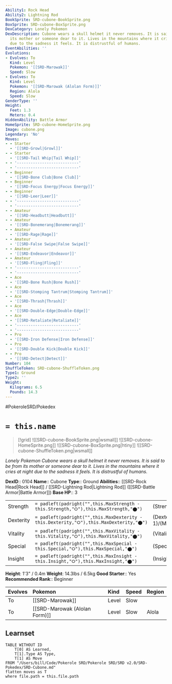 ```yaml
---
Ability1: Rock Head
Ability2: Lightning Rod
BookSprite: SRD-cubone-BookSprite.png
BoxSprite: SRD-cubone-BoxSprite.png
DexCategory: Lonely Pokemon
DexDescription: Cubone wears a skull helmet it never removes. It is said to be from
  its mother or someone dear to it. Lives in the mountains where it cries at night
  due to the sadness it feels. It is distrustful of humans.
EventAbilities: ''
Evolutions:
- Evolves: To
  Kind: Level
  Pokemon: '[[SRD-Marowak]]'
  Speed: Slow
- Evolves: To
  Kind: Level
  Pokemon: '[[SRD-Marowak (Alolan Form)]]'
  Region: Alola
  Speed: Slow
GenderType: ''
Height:
  Feet: 1.3
  Meters: 0.4
HiddenAbility: Battle Armor
HomeSprite: SRD-cubone-HomeSprite.png
Image: cubone.png
Legendary: 'No'
Moves:
- - Starter
  - '[[SRD-Growl|Growl]]'
- - Starter
  - '[[SRD-Tail Whip|Tail Whip]]'
- - '---------------------------'
  - '---------------------------'
- - Beginner
  - '[[SRD-Bone Club|Bone Club]]'
- - Beginner
  - '[[SRD-Focus Energy|Focus Energy]]'
- - Beginner
  - '[[SRD-Leer|Leer]]'
- - '---------------------------'
  - '---------------------------'
- - Amateur
  - '[[SRD-Headbutt|Headbutt]]'
- - Amateur
  - '[[SRD-Bonemerang|Bonemerang]]'
- - Amateur
  - '[[SRD-Rage|Rage]]'
- - Amateur
  - '[[SRD-False Swipe|False Swipe]]'
- - Amateur
  - '[[SRD-Endeavor|Endeavor]]'
- - Amateur
  - '[[SRD-Fling|Fling]]'
- - '---------------------------'
  - '---------------------------'
- - Ace
  - '[[SRD-Bone Rush|Bone Rush]]'
- - Ace
  - '[[SRD-Stomping Tantrum|Stomping Tantrum]]'
- - Ace
  - '[[SRD-Thrash|Thrash]]'
- - Ace
  - '[[SRD-Double-Edge|Double-Edge]]'
- - Ace
  - '[[SRD-Retaliate|Retaliate]]'
- - '---------------------------'
  - '---------------------------'
- - Pro
  - '[[SRD-Iron Defense|Iron Defense]]'
- - Pro
  - '[[SRD-Double Kick|Double Kick]]'
- - Pro
  - '[[SRD-Detect|Detect]]'
Number: 104
ShuffleToken: SRD-cubone-ShuffleToken.png
Type1: Ground
Type2: ''
Weight:
  Kilograms: 6.5
  Pounds: 14.3
---
```


#PokeroleSRD/Pokedex

# `= this.name`

> [!grid]
> ![[SRD-cubone-BookSprite.png|wsmall]]
> ![[SRD-cubone-HomeSprite.png]]
> ![[SRD-cubone-BoxSprite.png|htiny]]
> ![[SRD-cubone-ShuffleToken.png|wsmall]]


*Lonely Pokemon*
*Cubone wears a skull helmet it never removes. It is said to be from its mother or someone dear to it. Lives in the mountains where it cries at night due to the sadness it feels. It is distrustful of humans.*

**DexID**:: 0104
**Name**:: Cubone
**Type**:: Ground
**Abilities**:: [[SRD-Rock Head|Rock Head]] / [[SRD-Lightning Rod|Lightning Rod]] ([[SRD-Battle Armor|Battle Armor]])
**Base HP**:: 3

|           |                                                                                        |                                          |
| --------- | -------------------------------------------------------------------------------------- | ---------------------------------------- |
| Strength  | `= padleft(padright("",this.MaxStrength - this.Strength,"⭘"),this.MaxStrength,"⬤")`    | (Strength::2)/(MaxStrength::4)   |
| Dexterity | `= padleft(padright("",this.MaxDexterity - this.Dexterity,"⭘"),this.MaxDexterity,"⬤")` | (Dexterity:: 1)/(MaxDexterity::3) |
| Vitality  | `= padleft(padright("",this.MaxVitality - this.Vitality,"⭘"),this.MaxVitality,"⬤")`    | (Vitality::3)/(MaxVitality::6)   |
| Special   | `= padleft(padright("",this.MaxSpecial - this.Special,"⭘"),this.MaxSpecial,"⬤")`       | (Special::2)/(MaxSpecial::4)     |
| Insight   | `= padleft(padright("",this.MaxInsight - this.Insight,"⭘"),this.MaxInsight,"⬤")`       | (Insight::2)/(MaxInsight::4)     |

**Height**: 1'3" / 0.4m
**Weight**: 14.3lbs / 6.5kg
**Good Starter**:: Yes
**Recommended Rank**:: Beginner

| Evolves   | Pokemon                       | Kind   | Speed   | Region   |
|:----------|:------------------------------|:-------|:--------|:---------|
| To        | [[SRD-Marowak]]               | Level  | Slow    |          |
| To        | [[SRD-Marowak (Alolan Form)]] | Level  | Slow    | Alola    |

## Learnset

```dataview
TABLE WITHOUT ID
    T[0] AS Learned,
    T[1].Type AS Type,
    T[1] AS Move
FROM "/Users/bill/Code/Pokerole SRD/Pokerole SRD/SRD v2.0/SRD-Pokedex/SRD-Cubone.md"
flatten moves as T
where file.path = this.file.path
```
